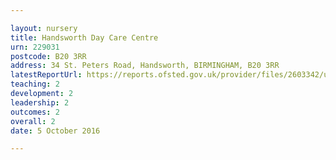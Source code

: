 ```yaml
---

layout: nursery
title: Handsworth Day Care Centre
urn: 229031
postcode: B20 3RR
address: 34 St. Peters Road, Handsworth, BIRMINGHAM, B20 3RR
latestReportUrl: https://reports.ofsted.gov.uk/provider/files/2603342/urn/229031.pdf
teaching: 2
development: 2
leadership: 2
outcomes: 2
overall: 2
date: 5 October 2016

---
```

